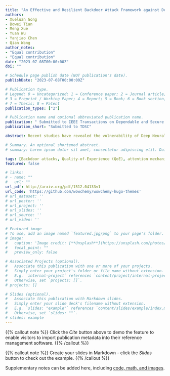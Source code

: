 ```yaml
---
title: "An Effective and Resilient Backdoor Attack Framework against Deep Neural Networks and Vision Transformers"
authors:
- Xueluan Gong
- Bowei Tian
- Meng Xue
- Yuan Wu
- Yanjiao Chen
- Qian Wang
author_notes:
- "Equal contribution"
- "Equal contribution"
date: "2023-07-08T00:00:00Z"
doi: ""

# Schedule page publish date (NOT publication's date).
publishDate: "2023-07-08T00:00:00Z"

# Publication type.
# Legend: 0 = Uncategorized; 1 = Conference paper; 2 = Journal article;
# 3 = Preprint / Working Paper; 4 = Report; 5 = Book; 6 = Book section;
# 7 = Thesis; 8 = Patent
publication_types: ["2"]

# Publication name and optional abbreviated publication name.
publication: " Submitted to IEEE Transactions on Dependable and Secure Computing"
publication_short: "Submitted to TDSC"

abstract: Recent studies have revealed the vulnerability of Deep Neural Network (DNN) models to backdoor attacks. However, existing backdoor attacks arbitrarily set the trigger mask or use a randomly selected trigger which restricts the effectiveness and robustness of the generated backdoor triggers. In this paper, we propose a novel attention-based mask generation methodology that searches for the optimal trigger shape and location. To make the backdoored samples more natural, we introduce a Quality-of-Experience (QoE) term into the loss function and carefully adjust the transparency value of the trigger. To further improve the prediction accuracy of the victim model, we proposed an alternating retraining algorithm in the backdoor injection process. Besides, we launch the backdoor attack under a co-optimized attack framework that alternately optimizes the backdoor trigger and backdoored model to further improve the attack performance. Apart from DNN model, we also extend our proposed attack method against vision transformers. We evaluate our proposed method with extensive experiments on VGG-Flower, CIFAR-10, GTSRB, CIFAR-100, and ImageNette datasets. It is shown that we can increase the attack success rate by as much as 82% over baselines when the poison ratio is low and achieve a high QoE of the backdoored samples. Our proposed backdoor attack framework also showcases robustness against state-of-the-art backdoor defenses.

# Summary. An optional shortened abstract.
# summary: Lorem ipsum dolor sit amet, consectetur adipiscing elit. Duis posuere tellus ac convallis placerat. Proin tincidunt magna sed ex sollicitudin condimentum.

tags: [Backdoor attacks, Quality-of-Experience (QoE), attention mechanism, co-optimization framework.]
featured: false

# links:
# - name: ""
#   url: ""
url_pdf: http://arxiv.org/pdf/1512.04133v1
url_code: 'https://github.com/wowchemy/wowchemy-hugo-themes'
# url_dataset: ''
# url_poster: ''
# url_project: ''
# url_slides: ''
# url_source: ''
# url_video: ''

# Featured image
# To use, add an image named `featured.jpg/png` to your page's folder. 
# image:
#   caption: 'Image credit: [**Unsplash**](https://unsplash.com/photos/jdD8gXaTZsc)'
#   focal_point: ""
#   preview_only: false

# Associated Projects (optional).
#   Associate this publication with one or more of your projects.
#   Simply enter your project's folder or file name without extension.
#   E.g. `internal-project` references `content/project/internal-project/index.md`.
#   Otherwise, set `projects: []`.
# projects: []

# Slides (optional).
#   Associate this publication with Markdown slides.
#   Simply enter your slide deck's filename without extension.
#   E.g. `slides: "example"` references `content/slides/example/index.md`.
#   Otherwise, set `slides: ""`.
# slides: example
---
```


{{% callout note %}}
Click the *Cite* button above to demo the feature to enable visitors to import publication metadata into their reference management software.
{{% /callout %}}

{{% callout note %}}
Create your slides in Markdown - click the *Slides* button to check out the example.
{{% /callout %}}

Supplementary notes can be added here, including [code, math, and images](https://wowchemy.com/docs/writing-markdown-latex/).
